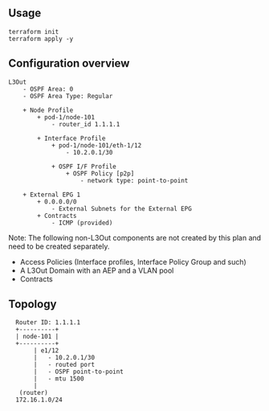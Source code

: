 ## Usage
```
terraform init
terraform apply -y
```


## Configuration overview

```
L3Out
    - OSPF Area: 0
    - OSPF Area Type: Regular

    + Node Profile
        + pod-1/node-101
            - router_id 1.1.1.1

        + Interface Profile
            + pod-1/node-101/eth-1/12
                - 10.2.0.1/30

            + OSPF I/F Profile
                + OSPF Policy [p2p]
                    - network type: point-to-point

    + External EPG 1
        + 0.0.0.0/0
            - External Subnets for the External EPG
        + Contracts
            - ICMP (provided)
```
Note:
The following non-L3Out components are not created by this plan and need to be created separately.
* Access Policies (Interface profiles, Interface Policy Group and such)
* A L3Out Domain with an AEP and a VLAN pool
* Contracts


## Topology

```
  Router ID: 1.1.1.1
  +----------+
  | node-101 |
  +----------+
       | e1/12
       |   - 10.2.0.1/30
       |   - routed port
       |   - OSPF point-to-point
       |   - mtu 1500
       |
   (router)
  172.16.1.0/24
```
